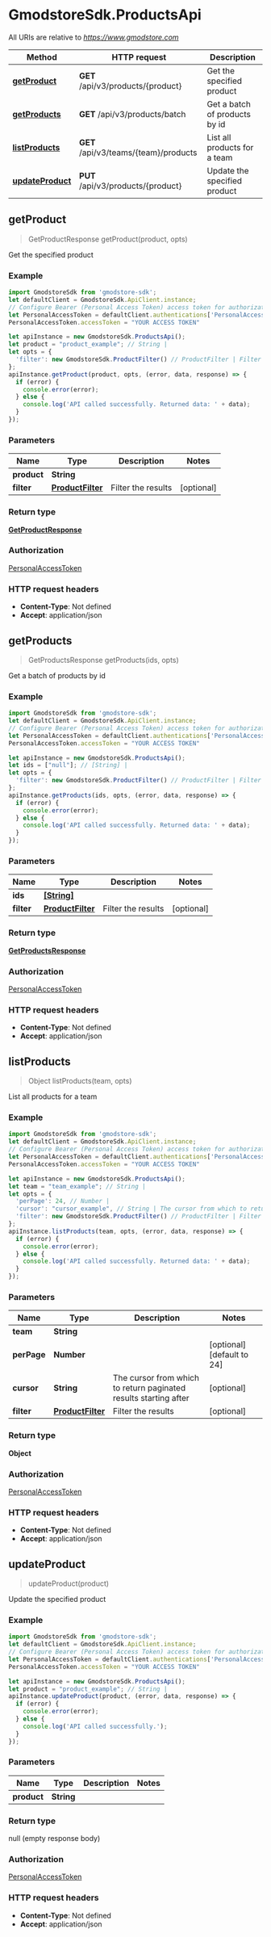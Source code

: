 # GmodstoreSdk.ProductsApi

All URIs are relative to *https://www.gmodstore.com*

Method | HTTP request | Description
------------- | ------------- | -------------
[**getProduct**](ProductsApi.md#getProduct) | **GET** /api/v3/products/{product} | Get the specified product
[**getProducts**](ProductsApi.md#getProducts) | **GET** /api/v3/products/batch | Get a batch of products by id
[**listProducts**](ProductsApi.md#listProducts) | **GET** /api/v3/teams/{team}/products | List all products for a team
[**updateProduct**](ProductsApi.md#updateProduct) | **PUT** /api/v3/products/{product} | Update the specified product



## getProduct

> GetProductResponse getProduct(product, opts)

Get the specified product

### Example

```javascript
import GmodstoreSdk from 'gmodstore-sdk';
let defaultClient = GmodstoreSdk.ApiClient.instance;
// Configure Bearer (Personal Access Token) access token for authorization: PersonalAccessToken
let PersonalAccessToken = defaultClient.authentications['PersonalAccessToken'];
PersonalAccessToken.accessToken = "YOUR ACCESS TOKEN"

let apiInstance = new GmodstoreSdk.ProductsApi();
let product = "product_example"; // String | 
let opts = {
  'filter': new GmodstoreSdk.ProductFilter() // ProductFilter | Filter the results
};
apiInstance.getProduct(product, opts, (error, data, response) => {
  if (error) {
    console.error(error);
  } else {
    console.log('API called successfully. Returned data: ' + data);
  }
});
```

### Parameters


Name | Type | Description  | Notes
------------- | ------------- | ------------- | -------------
 **product** | **String**|  | 
 **filter** | [**ProductFilter**](.md)| Filter the results | [optional] 

### Return type

[**GetProductResponse**](GetProductResponse.md)

### Authorization

[PersonalAccessToken](../README.md#PersonalAccessToken)

### HTTP request headers

- **Content-Type**: Not defined
- **Accept**: application/json


## getProducts

> GetProductsResponse getProducts(ids, opts)

Get a batch of products by id

### Example

```javascript
import GmodstoreSdk from 'gmodstore-sdk';
let defaultClient = GmodstoreSdk.ApiClient.instance;
// Configure Bearer (Personal Access Token) access token for authorization: PersonalAccessToken
let PersonalAccessToken = defaultClient.authentications['PersonalAccessToken'];
PersonalAccessToken.accessToken = "YOUR ACCESS TOKEN"

let apiInstance = new GmodstoreSdk.ProductsApi();
let ids = ["null"]; // [String] | 
let opts = {
  'filter': new GmodstoreSdk.ProductFilter() // ProductFilter | Filter the results
};
apiInstance.getProducts(ids, opts, (error, data, response) => {
  if (error) {
    console.error(error);
  } else {
    console.log('API called successfully. Returned data: ' + data);
  }
});
```

### Parameters


Name | Type | Description  | Notes
------------- | ------------- | ------------- | -------------
 **ids** | [**[String]**](String.md)|  | 
 **filter** | [**ProductFilter**](.md)| Filter the results | [optional] 

### Return type

[**GetProductsResponse**](GetProductsResponse.md)

### Authorization

[PersonalAccessToken](../README.md#PersonalAccessToken)

### HTTP request headers

- **Content-Type**: Not defined
- **Accept**: application/json


## listProducts

> Object listProducts(team, opts)

List all products for a team

### Example

```javascript
import GmodstoreSdk from 'gmodstore-sdk';
let defaultClient = GmodstoreSdk.ApiClient.instance;
// Configure Bearer (Personal Access Token) access token for authorization: PersonalAccessToken
let PersonalAccessToken = defaultClient.authentications['PersonalAccessToken'];
PersonalAccessToken.accessToken = "YOUR ACCESS TOKEN"

let apiInstance = new GmodstoreSdk.ProductsApi();
let team = "team_example"; // String | 
let opts = {
  'perPage': 24, // Number | 
  'cursor': "cursor_example", // String | The cursor from which to return paginated results starting after
  'filter': new GmodstoreSdk.ProductFilter() // ProductFilter | Filter the results
};
apiInstance.listProducts(team, opts, (error, data, response) => {
  if (error) {
    console.error(error);
  } else {
    console.log('API called successfully. Returned data: ' + data);
  }
});
```

### Parameters


Name | Type | Description  | Notes
------------- | ------------- | ------------- | -------------
 **team** | **String**|  | 
 **perPage** | **Number**|  | [optional] [default to 24]
 **cursor** | **String**| The cursor from which to return paginated results starting after | [optional] 
 **filter** | [**ProductFilter**](.md)| Filter the results | [optional] 

### Return type

**Object**

### Authorization

[PersonalAccessToken](../README.md#PersonalAccessToken)

### HTTP request headers

- **Content-Type**: Not defined
- **Accept**: application/json


## updateProduct

> updateProduct(product)

Update the specified product

### Example

```javascript
import GmodstoreSdk from 'gmodstore-sdk';
let defaultClient = GmodstoreSdk.ApiClient.instance;
// Configure Bearer (Personal Access Token) access token for authorization: PersonalAccessToken
let PersonalAccessToken = defaultClient.authentications['PersonalAccessToken'];
PersonalAccessToken.accessToken = "YOUR ACCESS TOKEN"

let apiInstance = new GmodstoreSdk.ProductsApi();
let product = "product_example"; // String | 
apiInstance.updateProduct(product, (error, data, response) => {
  if (error) {
    console.error(error);
  } else {
    console.log('API called successfully.');
  }
});
```

### Parameters


Name | Type | Description  | Notes
------------- | ------------- | ------------- | -------------
 **product** | **String**|  | 

### Return type

null (empty response body)

### Authorization

[PersonalAccessToken](../README.md#PersonalAccessToken)

### HTTP request headers

- **Content-Type**: Not defined
- **Accept**: application/json

